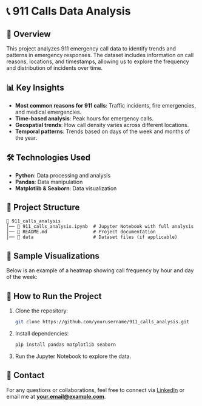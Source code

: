 # 📞 911 Calls Data Analysis

## 📌 Overview

This project analyzes 911 emergency call data to identify trends and patterns in emergency responses. The dataset includes information on call reasons, locations, and timestamps, allowing us to explore the frequency and distribution of incidents over time.

## 📊 Key Insights

- **Most common reasons for 911 calls**: Traffic incidents, fire emergencies, and medical emergencies.
- **Time-based analysis**: Peak hours for emergency calls.
- **Geospatial trends**: How call density varies across different locations.
- **Temporal patterns**: Trends based on days of the week and months of the year.

## 🛠️ Technologies Used

- **Python**: Data processing and analysis
- **Pandas**: Data manipulation
- **Matplotlib & Seaborn**: Data visualization

## 📂 Project Structure

```
📂 911_calls_analysis
│── 📄 911_calls_analysis.ipynb  # Jupyter Notebook with full analysis
│── 📄 README.md                 # Project documentation
│── 📂 data                      # Dataset files (if applicable)
```

## 📸 Sample Visualizations

Below is an example of a heatmap showing call frequency by hour and day of the week:



## 🚀 How to Run the Project

1. Clone the repository:
   ```bash
   git clone https://github.com/yourusername/911_calls_analysis.git
   ```
2. Install dependencies:
   ```bash
   pip install pandas matplotlib seaborn
   ```
3. Run the Jupyter Notebook to explore the data.

## 📩 Contact

For any questions or collaborations, feel free to connect via [LinkedIn](https://www.linkedin.com/in/yourprofile/) or email me at [**your.email@example.com**](mailto\:your.email@example.com).


